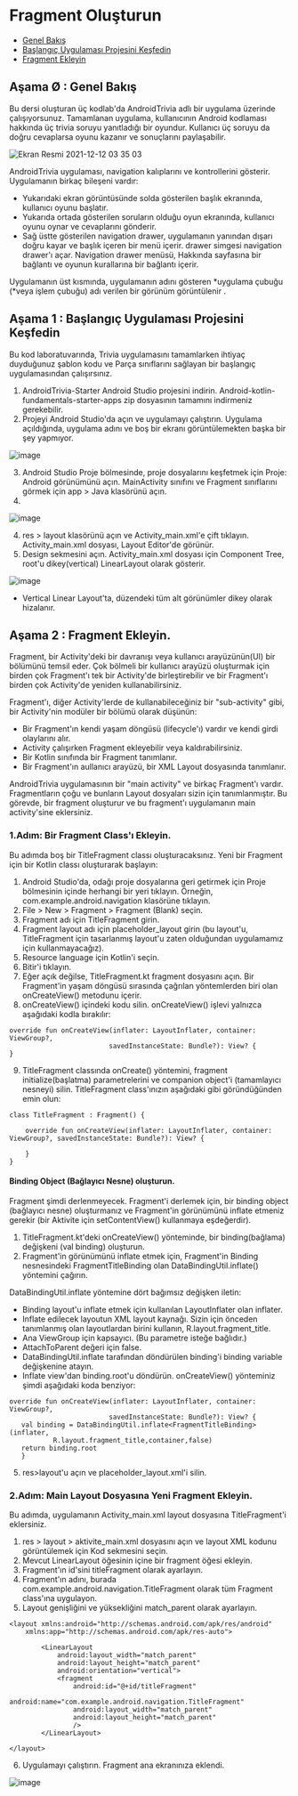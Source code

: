 # Fragment Oluşturun

- [Genel Bakış](#0) 
- [Başlangıç Uygulaması Projesini Keşfedin](#1) 
- [Fragment Ekleyin](#2) 

## <a name="0"></a>Aşama Ø : Genel Bakış

Bu dersi oluşturan üç kodlab'da AndroidTrivia adlı bir uygulama üzerinde çalışıyorsunuz. Tamamlanan uygulama, kullanıcının Android kodlaması hakkında üç trivia soruyu yanıtladığı bir oyundur. Kullanıcı üç soruyu da doğru cevaplarsa oyunu kazanır ve sonuçlarını paylaşabilir.

![Ekran Resmi 2021-12-12 03 35 03](https://user-images.githubusercontent.com/70329389/145696137-595bb2dd-d947-4b19-bde8-012748e93c63.png)

AndroidTrivia uygulaması, navigation kalıplarını ve kontrollerini gösterir. Uygulamanın birkaç bileşeni vardır:

- Yukarıdaki ekran görüntüsünde solda gösterilen başlık ekranında, kullanıcı oyunu başlatır.
- Yukarıda ortada gösterilen soruların olduğu oyun ekranında, kullanıcı oyunu oynar ve cevaplarını gönderir.
- Sağ üstte gösterilen navigation drawer, uygulamanın yanından dışarı doğru kayar ve başlık içeren bir menü içerir. drawer simgesi navigation drawer'ı açar. Navigation drawer menüsü, Hakkında sayfasına bir bağlantı ve oyunun kurallarına bir bağlantı içerir.

Uygulamanın üst kısmında, uygulamanın adını gösteren *uygulama çubuğu (*veya işlem çubuğu) adı verilen bir görünüm görüntülenir .

## <a name="1"></a>Aşama 1 : Başlangıç Uygulaması Projesini Keşfedin

Bu kod laboratuvarında, Trivia uygulamasını tamamlarken ihtiyaç duyduğunuz şablon kodu ve Parça sınıflarını sağlayan bir başlangıç uygulamasından çalışırsınız.

1. AndroidTrivia-Starter Android Studio projesini indirin. Android-kotlin-fundamentals-starter-apps zip dosyasının tamamını indirmeniz gerekebilir.
2. Projeyi Android Studio'da açın ve uygulamayı çalıştırın. Uygulama açıldığında, uygulama adını ve boş bir ekranı görüntülemekten başka bir şey yapmıyor.

 ![image](https://user-images.githubusercontent.com/80598532/149355693-9e5fea2d-2606-4998-bc61-81e7fbc9508f.png)
 
3. Android Studio Proje bölmesinde, proje dosyalarını keşfetmek için Proje: Android görünümünü açın. MainActivity sınıfını ve Fragment sınıflarını görmek için app > Java klasörünü açın.
4. 
![image](https://user-images.githubusercontent.com/80598532/149355964-a45e3545-23a0-4931-9181-1b8de1177995.png)

4. res > layout klasörünü açın ve Activity_main.xml'e çift tıklayın. Activity_main.xml dosyası, Layout Editor'de görünür.
5. Design sekmesini açın. Activity_main.xml dosyası için Component Tree, root'u dikey(vertical) LinearLayout olarak gösterir.

![image](https://user-images.githubusercontent.com/80598532/149356438-a9125758-cc9f-4260-ba21-28733974186c.png)

- Vertical Linear Layout'ta, düzendeki tüm alt görünümler dikey olarak hizalanır.

## <a name="2"></a>Aşama 2 : Fragment Ekleyin.

Fragment, bir Activity'deki bir davranışı veya kullanıcı arayüzünün(UI) bir bölümünü temsil eder. Çok bölmeli bir kullanıcı arayüzü oluşturmak için birden çok Fragment'ı tek bir Activity'de birleştirebilir ve bir Fragment'ı birden çok Activity'de yeniden kullanabilirsiniz.

Fragment'ı, diğer Activity'lerde de kullanabileceğiniz bir "sub-activity" gibi, bir Activity'nin modüler bir bölümü olarak düşünün:

- Bir Fragment'ın kendi yaşam döngüsü (lifecycle'ı) vardır ve kendi girdi olaylarını alır.
- Activity çalışırken Fragment ekleyebilir veya kaldırabilirsiniz.
- Bir Kotlin sınıfında bir Fragment tanımlanır.
- Bir Fragment'ın aullanıcı arayüzü, bir XML Layout dosyasında tanımlanır.

AndroidTrivia uygulamasının bir "main activity" ve birkaç Fragment'ı vardır. Fragmentların çoğu ve bunların Layout dosyaları sizin için tanımlanmıştır. Bu görevde, bir fragment oluşturur ve bu fragment'ı uygulamanın main activity'sine eklersiniz.

### 1.Adım: Bir Fragment Class'ı Ekleyin.
Bu adımda boş bir TitleFragment classı oluşturacaksınız. Yeni bir Fragment için bir Kotlin classı oluşturarak başlayın:

1. Android Studio'da, odağı proje dosyalarına geri getirmek için Proje bölmesinin içinde herhangi bir yeri tıklayın. Örneğin, com.example.android.navigation klasörüne tıklayın.
2. File > New > Fragment > Fragment (Blank) seçin.
3. Fragment adı için TitleFragment girin.
4. Fragment layout adı için placeholder_layout girin (bu layout'u, TitleFragment için tasarlanmış layout'u zaten olduğundan uygulamamız için kullanmayacağız).
5. Resource language için Kotlin'i seçin.
6. Bitir'i tıklayın.
7. Eğer açık değilse, TitleFragment.kt fragment dosyasını açın. Bir Fragment'in yaşam döngüsü sırasında çağrılan yöntemlerden biri olan onCreateView() metodunu içerir.
8. onCreateView() içindeki kodu silin. onCreateView() işlevi yalnızca aşağıdaki kodla bırakılır:

```
override fun onCreateView(inflater: LayoutInflater, container: ViewGroup?,
                         savedInstanceState: Bundle?): View? {
}
```

9. TitleFragment classında onCreate() yöntemini, fragment initialize(başlatma) parametrelerini ve companion object'i (tamamlayıcı nesneyi) silin. TitleFragment class'ınızın aşağıdaki gibi göründüğünden emin olun:

```
class TitleFragment : Fragment() {

    override fun onCreateView(inflater: LayoutInflater, container: ViewGroup?, savedInstanceState: Bundle?): View? {
        
    }
}
```

#### Binding Object (Bağlayıcı Nesne) oluşturun.
Fragment şimdi derlenmeyecek. Fragment'i derlemek için, bir binding object (bağlayıcı nesne) oluşturmanız ve Fragment'in görünümünü inflate etmeniz gerekir (bir Aktivite için setContentView() kullanmaya eşdeğerdir).

1. TitleFragment.kt'deki onCreateView() yönteminde, bir binding(bağlama) değişkeni (val binding) oluşturun.
2. Fragment'in görünümünü inflate etmek için, Fragment'in Binding nesnesindeki FragmentTitleBinding olan DataBindingUtil.inflate() yöntemini çağırın.

DataBindingUtil.inflate yöntemine dört bağımsız değişken iletin:
- Binding layout'u inflate etmek için kullanılan LayoutInflater olan inflater.
- Inflate edilecek layoutun XML layout kaynağı. Sizin için önceden tanımlanmış olan layoutlardan birini kullanın, R.layout.fragment_title.
- Ana ViewGroup için kapsayıcı. (Bu parametre isteğe bağlıdır.)
- AttachToParent değeri için false.
- DataBindingUtil.inflate tarafından döndürülen binding'i binding variable değişkenine atayın.
- Inflate view'dan binding.root'u döndürün. onCreateView() yönteminiz şimdi aşağıdaki koda benziyor:

```
override fun onCreateView(inflater: LayoutInflater, container: ViewGroup?,
                         savedInstanceState: Bundle?): View? {
   val binding = DataBindingUtil.inflate<FragmentTitleBinding>(inflater,
           R.layout.fragment_title,container,false)
   return binding.root
   }
```

5. res>layout'u açın ve placeholder_layout.xml'i silin.

### 2.Adım: Main Layout Dosyasına Yeni Fragment Ekleyin.
Bu adımda, uygulamanın Activity_main.xml layout dosyasına TitleFragment'i eklersiniz.

1. res > layout > aktivite_main.xml dosyasını açın ve layout XML kodunu görüntülemek için Kod sekmesini seçin.
2. Mevcut LinearLayout öğesinin içine bir fragment öğesi ekleyin.
3. Fragment'ın id'sini titleFragment olarak ayarlayın.
4. Fragment'ın adını, burada com.example.android.navigation.TitleFragment olarak tüm Fragment class'ına uygulayon.
5. Layout genişliğini ve yüksekliğini match_parent olarak ayarlayın.

```
<layout xmlns:android="http://schemas.android.com/apk/res/android"
    xmlns:app="http://schemas.android.com/apk/res-auto">

        <LinearLayout
            android:layout_width="match_parent"
            android:layout_height="match_parent"
            android:orientation="vertical">
            <fragment
                android:id="@+id/titleFragment"
                android:name="com.example.android.navigation.TitleFragment"
                android:layout_width="match_parent"
                android:layout_height="match_parent"
                />
        </LinearLayout>

</layout>
```

6. Uygulamayı çalıştırın. Fragment ana ekranınıza eklendi.

![image](https://user-images.githubusercontent.com/80598532/149423399-1af83c8a-4fd3-42f2-997d-b784fd814a69.png)


